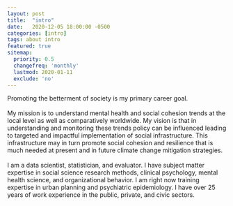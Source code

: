 ```yaml
---
layout: post
title:  "intro"
date:   2020-12-05 18:00:00 -0500
categories: [intro]
tags: about intro
featured: true
sitemap:
  priority: 0.5
  changefreq: 'monthly'
  lastmod: 2020-01-11
  exclude: 'no'
---
```


<p>
Promoting the betterment of society is my primary career goal.
<br><br>
My mission is to understand mental health and social cohesion trends at the local level as well as comparatively worldwide. My vision is that in understanding and monitoring these trends policy can be influenced leading to targeted and impactful implementation of social infrastructure. This infrastructure may in turn promote social cohesion and resilience that is much needed at present and in future climate change mitigation strategies.
<br><br>
I am a data scientist, statistician, and evaluator. I have subject matter expertise in social science research methods, clinical psychology, mental health science, and organizational behavior. I am right now training expertise in urban planning and psychiatric epidemiology. I have over 25 years of work experience in the public, private, and civic sectors.
</p>
